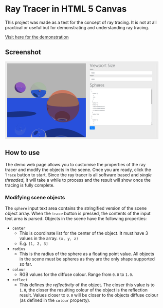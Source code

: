 # Ray Tracer in HTML 5 Canvas
This project was made as a test for the concept of ray tracing. It is not at all practical or useful but for demonstrating and understanding ray tracing.

[Visit here for the demonstration](https://kieferlam.github.io/jsraytracedemo/)

## Screenshot
![Ray tracer screenshot][screenshot_url]

## How to use
The demo web page allows you to customise the properties of the ray tracer and modify the objects in the scene. Once you are ready, click the `Trace` button to start. Since the ray tracer is all software based and _single threaded_, it will take a while to process and the result will show once the tracing is fully complete.

### Modifying scene objects
The `sphere` input text area contains the stringified version of the scene object array. When the `trace` button is pressed, the contents of the input text area is parsed. Objects in the scene have the following properties:

- `center`
    - This is coordinate list for the center of the object. It must have 3 values in the array. `(x, y, z)`
    - E.g. `[1, 2, 3]`
- `radius`
    - This is the radius of the sphere as a floating point value. All objects in the scene must be spheres as they are the only shape supported so far.
- `colour`
    - RGB values for the diffuse colour. Range from `0.0` to `1.0`.
- `reflect`
    - This defines the _reflectivity_ of the object. The closer this value is to `1.0`, the closer the resulting colour of the object is the reflection result. Values closer to `0.0` will be closer to the objects diffuse colour (as defined in the `colour` property).


[screenshot_url]: https://raw.githubusercontent.com/kieferlam/jsraytracedemo/master/docs/screenshot.png